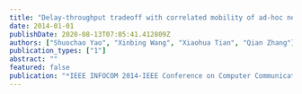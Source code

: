 ```yaml
---
title: "Delay-throughput tradeoff with correlated mobility of ad-hoc networks"
date: 2014-01-01
publishDate: 2020-08-13T07:05:41.412809Z
authors: ["Shuochao Yao", "Xinbing Wang", "Xiaohua Tian", "Qian Zhang"]
publication_types: ["1"]
abstract: ""
featured: false
publication: "*IEEE INFOCOM 2014-IEEE Conference on Computer Communications*"
---
```


